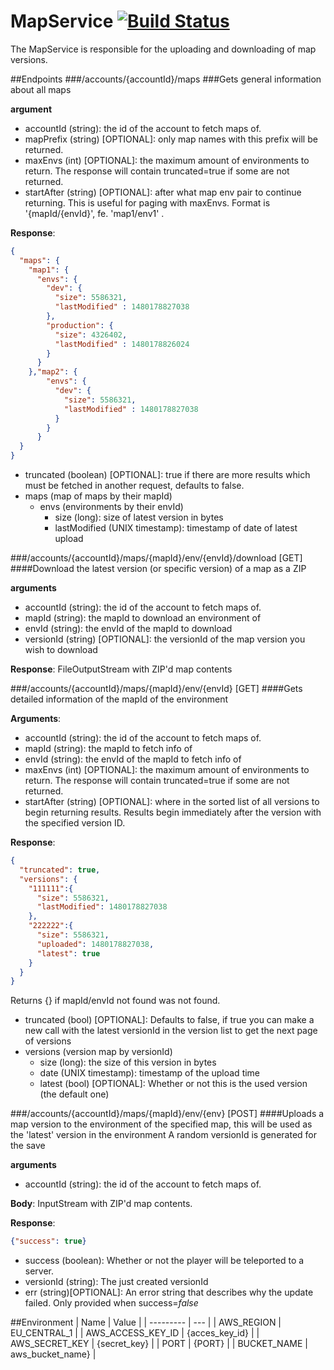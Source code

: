 # MapService [![Build Status](https://travis-ci.org/Exorath/MapService.svg?branch=master)](https://travis-ci.org/Exorath/MapService)
The MapService is responsible for the uploading and downloading of map versions.

##Endpoints
###/accounts/{accountId}/maps
###Gets general information about all maps

**argument**
- accountId (string): the id of the account to fetch maps of.
- mapPrefix (string) [OPTIONAL]: only map names with this prefix will be returned.
- maxEnvs (int) [OPTIONAL]: the maximum amount of environments to return. The response will contain truncated=true if some are not returned.
- startAfter (string) [OPTIONAL]: after what map env pair to continue returning. This is useful for paging with maxEnvs. Format is '{mapId/{envId}', fe. 'map1/env1' .

**Response**:
```json
{
  "maps": {
    "map1": {
      "envs": {
        "dev": {
          "size": 5586321,
          "lastModified" : 1480178827038
        },
        "production": {
          "size": 4326402,
          "lastModified" : 1480178826024
        }
      }
    },"map2": {
        "envs": {
          "dev": {
            "size": 5586321,
            "lastModified" : 1480178827038
          }
        }
      }
  }
}
```
- truncated (boolean) [OPTIONAL]: true if there are more results which must be fetched in another request, defaults to false.
- maps (map of maps by their mapId)
  - envs (environments by their envId)
    - size (long): size of latest version in bytes
    - lastModified (UNIX timestamp): timestamp of date of latest upload

###/accounts/{accountId}/maps/{mapId}/env/{envId}/download [GET]
####Download the latest version (or specific version) of a map as a ZIP

**arguments**
- accountId (string): the id of the account to fetch maps of.
- mapId (string): the mapId to download an environment of
- envId (string): the envId of the mapId to download
- versionId (string) [OPTIONAL]: the versionId of the map version you wish to download


**Response**:
FileOutputStream with ZIP'd map contents

###/accounts/{accountId}/maps/{mapId}/env/{envId} [GET]
####Gets detailed information of the mapId of the environment

**Arguments**:
- accountId (string): the id of the account to fetch maps of.
- mapId (string): the mapId to fetch info of
- envId (string): the envId of the mapId to fetch info of
- maxEnvs (int) [OPTIONAL]: the maximum amount of environments to return. The response will contain truncated=true if some are not returned.
- startAfter (string) [OPTIONAL]: where in the sorted list of all versions to begin returning results. Results begin immediately after the version with the specified version ID. 

**Response**:
```json
{
  "truncated": true,
  "versions": {
    "111111":{
      "size": 5586321,
      "lastModified": 1480178827038
    }, 
    "222222":{
      "size": 5586321,
      "uploaded": 1480178827038,
      "latest": true
    }
  }
}
```
Returns {} if mapId/envId not found was not found.

- truncated (bool) [OPTIONAL]: Defaults to false, if true you can make a new call with the latest versionId in the version list to get the next page of versions
- versions (version map by versionId)
  - size (long): the size of this version in bytes
  - date (UNIX timestamp): timestamp of the upload time
  - latest (bool) [OPTIONAL]: Whether or not this is the used version (the default one)

###/accounts/{accountId}/maps/{mapId}/env/{env} [POST]
####Uploads a map version to the environment of the specified map, this will be used as the 'latest' version in the environment
A random versionId is generated for the save

**arguments**
- accountId (string): the id of the account to fetch maps of.

**Body**:
InputStream with ZIP'd map contents. 

**Response**:
```json
{"success": true}
```
- success (boolean): Whether or not the player will be teleported to a server.
- versionId (string): The just created versionId
- err (string)[OPTIONAL]: An error string that describes why the update failed. Only provided when success=*false*

##Environment
| Name | Value |
| --------- | --- |
| AWS_REGION | EU_CENTRAL_1 |
| AWS_ACCESS_KEY_ID	| {acces_key_id} |
| AWS_SECRET_KEY	| {secret_key} |
| PORT	| {PORT} |
| BUCKET_NAME | aws_bucket_name} |